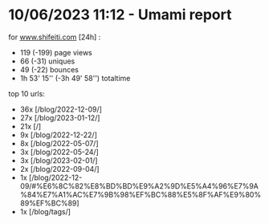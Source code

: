 # 10/06/2023 11:12 - Umami report
for www.shifeiti.com [24h] :

 - 119 (-199) page views
 - 66 (-31) uniques
 - 49 (-22) bounces
 - 1h 53' 15'' (-3h 49' 58'') totaltime


top 10 urls:
 - 36x [/blog/2022-12-09/]
 - 27x [/blog/2023-01-12/]
 - 21x [/]
 - 9x [/blog/2022-12-22/]
 - 8x [/blog/2022-05-07/]
 - 3x [/blog/2022-05-24/]
 - 3x [/blog/2023-02-01/]
 - 2x [/blog/2022-09-04/]
 - 1x [/blog/2022-12-09/#%E6%8C%82%E8%BD%BD%E9%A2%9D%E5%A4%96%E7%9A%84%E7%A1%AC%E7%9B%98%EF%BC%88%E5%8F%AF%E9%80%89%EF%BC%89]
 - 1x [/blog/tags/]


